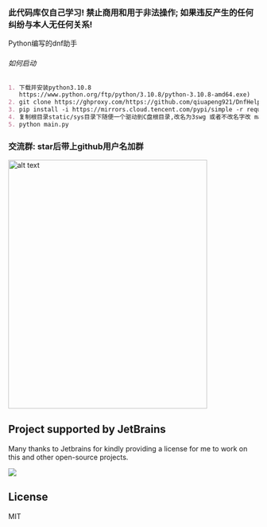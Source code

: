 ### 此代码库仅自己学习! 禁止商用和用于非法操作; 如果违反产生的任何纠纷与本人无任何关系!

Python编写的dnf助手

###### 如何启动

```markdown
1. 下载并安装python3.10.8
   https://www.python.org/ftp/python/3.10.8/python-3.10.8-amd64.exe)
2. git clone https://ghproxy.com/https://github.com/qiuapeng921/DnfHelper-Python.git
3. pip install -i https://mirrors.cloud.tencent.com/pypi/simple -r requirements.txt
4. 复制根目录static/sys目录下随便一个驱动到C盘根目录,改名为3swg 或者不改名字改 main.py init_driver("驱动名字")
5. python main.py
```

### 交流群: star后带上github用户名加群

<img src="https://ghproxy.com/https://raw.githubusercontent.com/qiuapeng921/DnfHelper-Python/master/static/qq.png" alt="alt text" width="400" height="500">

## Project supported by JetBrains

Many thanks to Jetbrains for kindly providing a license for me to work on this and other open-source projects.

[![](https://resources.jetbrains.com/storage/products/company/brand/logos/jb_beam.svg)](https://www.jetbrains.com/?from=https://github.com/overtrue)

## License

MIT
